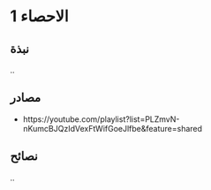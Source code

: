 # الاحصاء 1

## نبذة

..

## مصادر

- https\://youtube.com/playlist?list=PLZmvN-nKumcBJQzIdVexFtWifGoeJlfbe\&feature=shared

## نصائح

..
